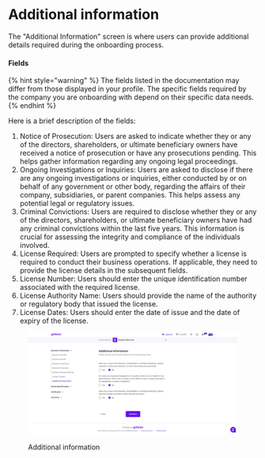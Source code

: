 # Additional information

The "Additional Information" screen is where users can provide additional details required during the onboarding process.

#### Fields

{% hint style="warning" %}
The fields listed in the documentation may differ from those displayed in your profile. The specific fields required by the company you are onboarding with depend on their specific data needs.
{% endhint %}

Here is a brief description of the fields:

1. Notice of Prosecution: Users are asked to indicate whether they or any of the directors, shareholders, or ultimate beneficiary owners have received a notice of prosecution or have any prosecutions pending. This helps gather information regarding any ongoing legal proceedings.
2. Ongoing Investigations or Inquiries: Users are asked to disclose if there are any ongoing investigations or inquiries, either conducted by or on behalf of any government or other body, regarding the affairs of their company, subsidiaries, or parent companies. This helps assess any potential legal or regulatory issues.
3. Criminal Convictions: Users are required to disclose whether they or any of the directors, shareholders, or ultimate beneficiary owners have had any criminal convictions within the last five years. This information is crucial for assessing the integrity and compliance of the individuals involved.
4. License Required: Users are prompted to specify whether a license is required to conduct their business operations. If applicable, they need to provide the license details in the subsequent fields.
5. License Number: Users should enter the unique identification number associated with the required license.
6. License Authority Name: Users should provide the name of the authority or regulatory body that issued the license.
7. License Dates: Users should enter the date of issue and the date of expiry of the license.

<figure><img src="../../../.gitbook/assets/AdditionalInformation.png" alt="Additional information"><figcaption><p>Additional information</p></figcaption></figure>
